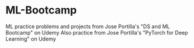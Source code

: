 # ML-Bootcamp
ML practice problems and projects from Jose Portilla's "DS and ML Bootcamp" on Udemy
Also practice from Jose Portilla's "PyTorch for Deep Learning" on Udemy
